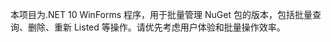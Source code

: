 <!-- Use this file to provide workspace-specific custom instructions to Copilot. For more details, visit https://code.visualstudio.com/docs/copilot/copilot-customization#_use-a-githubcopilotinstructionsmd-file -->

本项目为.NET 10 WinForms 程序，用于批量管理 NuGet 包的版本，包括批量查询、删除、重新 Listed 等操作。请优先考虑用户体验和批量操作效率。
